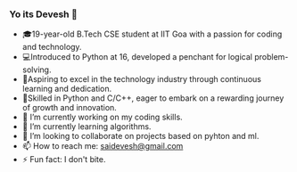 ### Yo its Devesh 👋

- 🎓19-year-old B.Tech CSE student at IIT Goa with a passion for coding and technology.
- 💻Introduced to Python at 16, developed a penchant for logical problem-solving.
- 🚀Aspiring to excel in the technology industry through continuous learning and dedication.
- 🌟Skilled in Python and C/C++, eager to embark on a rewarding journey of growth and innovation.
- 🔭 I’m currently working on my coding skills.
- 🌱 I’m currently learning algorithms.
- 👯 I’m looking to collaborate on projects based on pyhton and ml.
- 📫 How to reach me: saidevesh@gmail.com
- ⚡ Fun fact: I don't bite.
